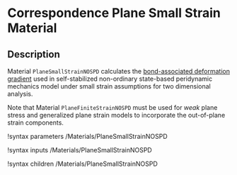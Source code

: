 # Correspondence Plane Small Strain Material

## Description

Material `PlaneSmallStrainNOSPD` calculates the [bond-associated deformation gradient](peridynamics/DeformationGradients.md) used in self-stabilized non-ordinary state-based peridynamic mechanics model under small strain assumptions for two dimensional analysis.

Note that Material `PlaneFiniteStrainNOSPD` must be used for _weak_ plane stress and generalized plane strain models to incorporate the out-of-plane strain components.

!syntax parameters /Materials/PlaneSmallStrainNOSPD

!syntax inputs /Materials/PlaneSmallStrainNOSPD

!syntax children /Materials/PlaneSmallStrainNOSPD
